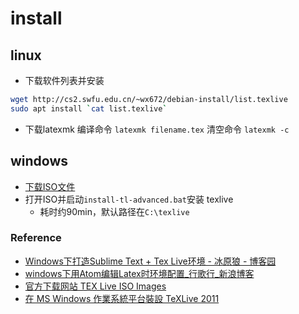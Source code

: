 # install
## linux
- 下载软件列表并安装
```bash
wget http://cs2.swfu.edu.cn/~wx672/debian-install/list.texlive
sudo apt install `cat list.texlive`
```
- 下载latexmk
编译命令 `latexmk filename.tex`
清空命令 `latexmk -c`


## windows
- [下载ISO文件](https://ctan.org/tex-archive/systems/texlive/Images/)
- 打开ISO并启动`install-tl-advanced.bat`安装 texlive
  - 耗时约90min，默认路径在`C:\texlive`

### Reference
- [Windows下打造Sublime Text + Tex Live环境 - 冰原狼 - 博客园](https://www.cnblogs.com/dezheng/p/3895249.html)
- [windows下用Atom编辑Latex时环境配置_行歌行_新浪博客](http://blog.sina.com.cn/s/blog_12cb78c440102wh6q.html)
- [官方下载网站 TEX Live ISO Images](https://ctan.org/tex-archive/systems/texlive/Images/)
- [在 MS Windows 作業系統平台裝設 TeXLive 2011](http://exciton.eo.yzu.edu.tw/~lab/latex/install_latex_cjk_ms_windows.html)
